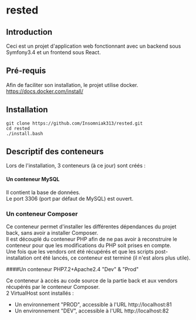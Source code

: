 # rested

## Introduction

Ceci est un projet d'application web fonctionnant avec un backend sous Symfony3.4 et un frontend sous React.

## Pré-requis

Afin de faciliter son installation, le projet utilise docker.<br/>
https://docs.docker.com/install/

## Installation

```
git clone https://github.com/Insomniak313/rested.git
cd rested
./install.bash
```

## Descriptif des conteneurs


Lors de l'installation, 3 conteneurs (à ce jour) sont créés :

#### Un conteneur MySQL

Il contient la base de données.<br/>
Le port 3306 (port par défaut de MySQL) est ouvert.

### Un conteneur Composer

Ce conteneur permet d'installer les différentes dépendances du projet back, sans avoir a installer Composer. <br/>
Il est découplé du conteneur PHP afin de ne pas avoir à reconstruire le conteneur pour que les modifications du PHP soit prises en compte. <br/>
Une fois que les vendors ont été récupérés et que les scripts post-installation ont été lancés, ce conteneur est terminé (il n'est alors plus utile).

####Un conteneur PHP7.2+Apache2.4 "Dev" & "Prod"

Ce conteneur à accès au code source de la partie back et aux vendors récupérés par le conteneur Composer. <br/>
2 VirtualHost sont installés :
<ul>
<li>Un environnement "PROD", accessible à l'URL http://localhost:81</li>
<li>Un environnement "DEV", accessible à l'URL http://localhost:82</li>
</ul>